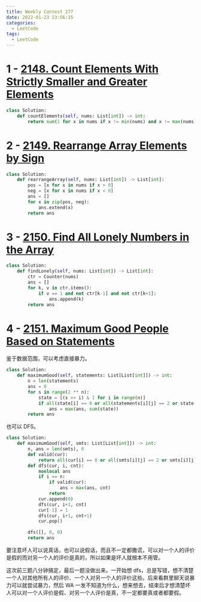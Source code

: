 ```yaml
---
title: Weekly Contest 277
date: 2022-01-23 13:56:15
categories:
  - LeetCode
tags:
  - LeetCode
---
```


# 1 - [2148. Count Elements With Strictly Smaller and Greater Elements](https://leetcode.com/problems/count-elements-with-strictly-smaller-and-greater-elements/)

```python
class Solution:
    def countElements(self, nums: List[int]) -> int:
        return sum(1 for x in nums if x != min(nums) and x != max(nums))
```

# 2 - [2149. Rearrange Array Elements by Sign](https://leetcode.com/problems/rearrange-array-elements-by-sign/)

```python
class Solution:
    def rearrangeArray(self, nums: List[int]) -> List[int]:
        pos = [x for x in nums if x > 0]
        neg = [x for x in nums if x < 0]
        ans = []
        for x in zip(pos, neg):
            ans.extend(x)
        return ans
```

# 3 - [2150. Find All Lonely Numbers in the Array](https://leetcode.com/problems/find-all-lonely-numbers-in-the-array/)

```python
class Solution:
    def findLonely(self, nums: List[int]) -> List[int]:
        ctr = Counter(nums)
        ans = []
        for k, v in ctr.items():
            if v == 1 and not ctr[k-1] and not ctr[k+1]:
                ans.append(k)
        return ans
```

# 4 - [2151. Maximum Good People Based on Statements](https://leetcode.com/problems/maximum-good-people-based-on-statements/)

鉴于数据范围，可以考虑直接暴力。

```python
class Solution:
    def maximumGood(self, statements: List[List[int]]) -> int:
        n = len(statements)
        ans = 0
        for s in range(2 ** n):
            state = [(s >> i) & 1 for i in range(n)]
            if all(state[i] == 0 or all(statements[i][j] == 2 or state[j] == statements[i][j] for j in range(n)) for i in range(n)):
                ans = max(ans, sum(state))
        return ans
```

也可以 DFS。

```python
class Solution:
    def maximumGood(self, smts: List[List[int]]) -> int:
        n, ans = len(smts), 0
        def valid(cur):
            return all(cur[i] == 0 or all(smts[i][j] == 2 or smts[i][j] == cur[j] for j in range(n)) for i in range(n))
        def dfs(cur, i, cnt):
            nonlocal ans
            if i == n:
                if valid(cur):
                    ans = max(ans, cnt)
                return
            cur.append(0)
            dfs(cur, i+1, cnt)
            cur[-1] = 1
            dfs(cur, i+1, cnt+1)
            cur.pop()
        
        dfs([], 0, 0)
        return ans
```

要注意坏人可以说真话，也可以说假话，而且不一定都撒谎，可以对一个人的评价是假的而对另一个人的评价是真的，所以如果是坏人就根本不用管。

这次前三题八分钟搞定，最后一题没做出来。一开始想 dfs，总是写错，想不清楚一个人对其他所有人的评价、一个人对另一个人的评价这些。后来看群里聊天说暴力可以就尝试暴力，然后 WA 一发不知道为什么，想来想去，结束后才想清楚坏人可以对一个人评价是假、对另一个人评价是真，不一定都要真或者都要假。